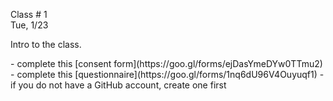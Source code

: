 <div class="lecture1">

<div class="column_date">
<p markdown="block">

Class # 1 <br>
Tue, 1/23



</p>
</div>

<div class="column_materials">
<p markdown="block">

Intro to the class.
<!--
[Course logistics](slides/week1/course_logistics.html)  

Material:

- Videos:
    - [What is Open Source](https://youtu.be/7c0IrsDsNaw) by Mozilla

	Open source is a movement and a model -- for making and sharing collaboratively and publicly.
    - [Open Source Basics](https://youtu.be/Tyd0FO0tko8) by Intel Software

	A simple explanation of how open source projects manage change as well as the structure,
        roles, and terminology of open source software.

    - [How to jump start your career in open source](https://youtu.be/9X6HYoTl3K0) by  Eric D. Schabell, Red Hat, All Things Open 2018.

- Readings:
    - [{{ site.book_opt_1 }}]( {{ site.book_opt_1_link }}), chapter 1
    - [{{ site.book_opt_1 }}]( {{ site.book_opt_1_link }}), chapter 3, IRC section (p. 66)

- For Windows users:
    - [Windows Subsystem for Linux Documentation](https://docs.microsoft.com/en-us/windows/wsl/about)
-->
</p>
</div>

<div class="column_assign">
<p markdown="block">
- complete this [consent form](https://goo.gl/forms/ejDasYmeDYw0TTmu2)
- complete this [questionnaire](https://goo.gl/forms/1nq6dU96V4Ouyuqf1) - if you do not have a GitHub account, create one first





</p>
</div>

</div>

